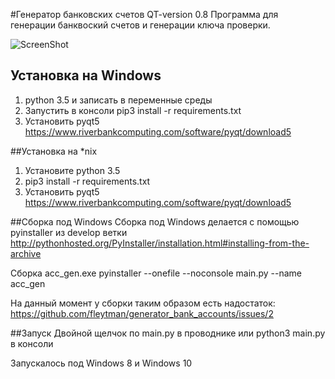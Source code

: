 #Генератор банковских счетов QT-version 0.8
Программа для генерации банквоский счетов и генерации ключа проверки.

![ScreenShot](http://savepic.org/8372535.png)

## Установка на Windows
1. python 3.5 и записать в переменные среды
2. Запустить в консоли pip3 install -r requirements.txt
3. Установить pyqt5 https://www.riverbankcomputing.com/software/pyqt/download5

##Установка на *nix
1. Установите python 3.5
2. pip3 install -r requirements.txt
3. Установить pyqt5 https://www.riverbankcomputing.com/software/pyqt/download5

##Сборка под Windows
Сборка под Windows делается с помощью pyinstaller из develop ветки http://pythonhosted.org/PyInstaller/installation.html#installing-from-the-archive

Сборка acc_gen.exe
pyinstaller --onefile --noconsole main.py --name acc_gen

На данный момент у сборки таким образом есть надостаток: https://github.com/fleytman/generator_bank_accounts/issues/2

##Запуск
Двойной щелчок по main.py в проводнике или
python3 main.py в консоли

Запускалось под Windows 8 и Windows 10
